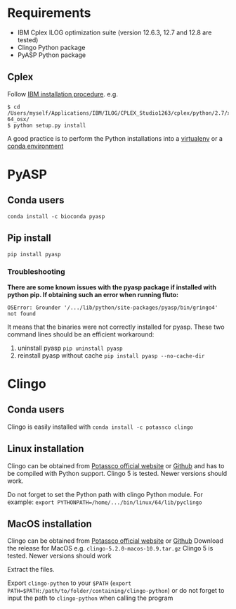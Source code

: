 # Requirements

* IBM Cplex ILOG optimization suite (version 12.6.3, 12.7 and 12.8 are tested)
* Clingo Python package
* PyASP Python package



## Cplex

Follow [IBM installation procedure](https://www.ibm.com/support/knowledgecenter/SSSA5P_12.5.1/ilog.odms.cplex.help/CPLEX/GettingStarted/topics/set_up/Python_setup.html). e.g.

    $ cd /Users/myself/Applications/IBM/ILOG/CPLEX_Studio1263/cplex/python/2.7/x86-64_osx/
    $ python setup.py install

A good practice is to perform the Python installations into a [virtualenv](https://virtualenv.pypa.io/en/stable/installation/) or a [conda environment](https://conda.io/docs/user-guide/tasks/manage-environments.html)

# PyASP

## Conda users

`conda install -c bioconda pyasp`

## Pip install

`pip install pyasp`

### Troubleshooting

**There are some known issues with the pyasp package if installed with python pip. If obtaining such an error when running fluto:**

``OSError: Grounder '/.../lib/python/site-packages/pyasp/bin/gringo4' not found``

It means that the binaries were not correctly installed for pyasp.
These two command lines should be an efficient workaround:
1. uninstall pyasp
``pip uninstall pyasp``
2. reinstall pyasp without cache
``pip install pyasp --no-cache-dir``




# Clingo

## Conda users

Clingo is easily installed with `conda install -c potassco clingo`

## Linux installation

Clingo can be obtained from [Potassco official website](https://potassco.org/clingo/) or [Github](https://github.com/potassco/clingo/releases) and has to be compiled with Python support. Clingo 5 is tested. Newer versions should work.

Do not forget to set the Python path with clingo Python module. For example:
`export PYTHONPATH=/home/.../bin/linux/64/lib/pyclingo`



## MacOS installation

Clingo can be obtained from [Potassco official website](https://potassco.org/clingo/) or [Github](https://github.com/potassco/clingo/releases)
Download the release for MacOS e.g. `clingo-5.2.0-macos-10.9.tar.gz`
Clingo 5 is tested. Newer versions should work

Extract the files.

Export `clingo-python` to your `$PATH` (`export PATH=$PATH:/path/to/folder/containing/clingo-python`) or do not forget to input the path to `clingo-python` when calling the program
